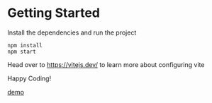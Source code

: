 # Getting Started
Install the dependencies and run the project
```
npm install
npm start
```

Head over to https://vitejs.dev/ to learn more about configuring vite


Happy Coding!

[demo](https://unityconvertor.netlify.app/)
